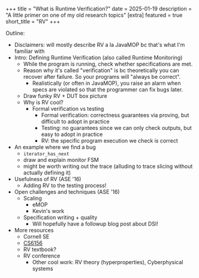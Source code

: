+++
title = "What is Runtime Verification?"
date = 2025-01-19
description = "A little primer on one of my old research topics"
[extra]
featured = true
short_title = "RV"
+++

Outline:
- Disclaimers: will mostly describe RV a la JavaMOP bc that's what I'm familiar with
- Intro: Defining Runtime Verification (also called Runtime Monitoring)
  - While the program is running, check whether specifications are met.
  - Reason why it's called "verification" is bc theoretically you can recover after failure. So your programs will "always be correct".
    - Realistically (or often in JavaMOP), you raise an alarm when specs are violated so that the programmer can fix bugs later.
  - Draw funky RV + DUT box picture
  - Why is RV cool?
    - Formal verification vs testing
      - Formal verification: correctness guarantees via proving, but difficult to adopt in practice
      - Testing: no guarantees since we can only check outputs, but easy to adopt in practice
      - RV: the specific program execution we check is correct
- An example where we find a bug
  - `iterator_has_next`
  - draw and explain monitor FSM
  - might be worth writing out the trace (alluding to trace slicing without actually defining it)
- Usefulness of RV (ASE '16)
  - Adding RV to the testing process!
- Open challenges and techniques (ASE '16)
  - Scaling
    - eMOP
    - Kevin's work
  - Specification writing + quality
    - Will hopefully have a followup blog post about DSI!
- More resources
  - Cornell SE
  - [CS6156](https://www.cs.cornell.edu/courses/cs6156/2020fa/)
  - RV textbook?
  - RV conference
    - Other cool work: RV theory (hyperproperties), Cyberphysical systems
